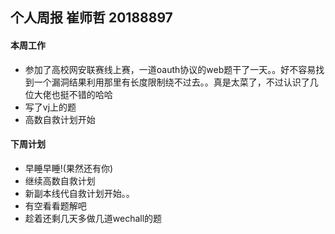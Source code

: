 ## 个人周报 崔师哲 20188897

#### 本周工作
* 参加了高校网安联赛线上赛，一道oauth协议的web题干了一天。。好不容易找到一个漏洞结果利用那里有长度限制绕不过去。。真是太菜了，不过认识了几位大佬也挺不错的哈哈
* 写了vj上的题
* 高数自救计划开始


####  下周计划
* 早睡早睡!(果然还有你)
* 继续高数自救计划
* 新副本线代自救计划开始。。
* 有空看看题解吧
* 趁着还剩几天多做几道wechall的题
